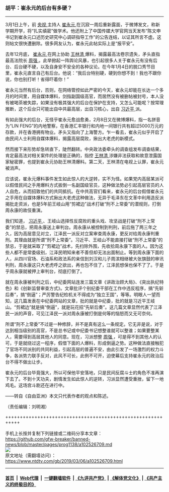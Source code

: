 ### 胡平：崔永元的后台有多硬？
------------------------

<div class="post_content" itemprop="articleBody">
 <p>
  3月1日上午，前
  <a href="https://www.ntdtv.com/gb/央视.htm">
   央视
  </a>
  主持人
  <a href="https://www.ntdtv.com/gb/崔永元.htm">
   崔永元
  </a>
  在沉寂一周后重新露面，于微博发文，称新学期开学，将“扎实缜密”做学术。他还附上了中国传媒大学官网当天发布“陈文申书记到崔永元口述历史研究中心调研指导工作”的公告连结，以证其所言不虚。这则帖文很快遭删除。很多网友认为，崔永元此帖实际上是“报平安”。
 </p>
 <p>
  去年12月底，
  <a href="https://www.ntdtv.com/gb/崔永元.htm">
   崔永元
  </a>
  在网上协助
  <a href="https://www.ntdtv.com/gb/王林清.htm">
   王林清
  </a>
  爆料，揭露最高法卷宗遗失，矛头直指最高法院长
  <a href="https://www.ntdtv.com/gb/周强.htm">
   周强
  </a>
  。此举掀起一阵舆论风暴，也引起很多人关于崔永元有没有后台、后台硬不硬，以及自身安不安全的各种议论。在今年1月4日的脱口秀节目里，崔永元直言自己有后台。他说：“我后台特别硬，硬到你想不到！我也不跟你说，你也别打听！省得吓着你！”
 </p>
 <p>
  崔永元当然有后台，否则，在网络管控如此严密的今天，崔永元却能在长达一个多月的时间里，用自媒体爆料，剑指副国级高官，而居然没有被删帖被封号，本人没有被喝茶被失踪，如果没有极其强大的后台在保护在支持，又怎么可能呢？按常理推断，这个后台只可能出自中共最高层，出自习核心，出自
  <a href="https://www.ntdtv.com/gb/习近平.htm">
   习近平
  </a>
  派。
 </p>
 <p>
  有如此强大的后台，无怪乎崔永元愈战愈勇，2月8日又在微博爆料，指一名拼音为“LIN FENG”的内地警察，在香港汇丰银行和内地一间银行共有超过5000万元的存款，并在香港拥有物业。矛头又指向了上海警方。乍一看去，崔永元似乎开启了由民间人士利用自媒体爆料，揭露高层腐败，揪出大老虎的新模式。
 </p>
 <p>
  然而接下来形势却急转直下，陡然翻转。中央政法委牵头的调查组发布调查结果，肯定最高法对相关案件的处理是正确的，指控
  <a href="https://www.ntdtv.com/gb/王林清.htm">
   王林清
  </a>
  涉嫌非法获取和故意泄露国家秘密罪，也提到崔永元协助王林清爆料。第二天，王林清在电视上认罪，崔永元被消声。
 </p>
 <p>
  应该说，崔永元爆料事件发生如此惊人的大逆转，实不为怪。如果党内高层某派可以假借民间之手用爆料方式扳倒一名副国级官员，这种做法势必引起高层官员的人人自危，从而招致他们的共同抵抗。在中共高官们看来，崔永元的后台假借崔永元之手用在自媒体爆料方式揪出大老虎这种做法，无异于毛泽东在文革中利用造反派揭批走资派，也是5年前王岐山用“剪裙边”战术打破“刑不上常委”的潜规则，打倒周永康的故伎重演。
 </p>
 <p>
  我们知道，
  <a href="https://www.ntdtv.com/gb/习近平.htm">
   习近平
  </a>
  、王岐山选择性反腐败的重头戏、攻坚战是打破“刑不上常委”的禁忌，把周永康送上审判台。周永康从被控制到判刑，前后拖了两三年之久，因为高层意见对立，江泽民一派反对立案审查周永康，更反对给周永康判重刑。其理由就是所谓“刑不上常委”。习近平、王岐山不能直接打破“刑不上常委”的禁忌，于是就采取了“剪裙边”战术，先扫除外围，先收拾周永康下面的人。因为这些人都不是常委级别，江泽民明知来者不善但却无法出面制止。等到周永康下面的人，从四川官场、石油系和政法系的亲信到刘汉和儿子周滨相继被大张旗鼓的审讯判刑，周永康这只大老虎呼之欲出，再也包不住了，江泽民想保也保不了了。于是乎周永康就被押上审判台，彻底打倒了。
 </p>
 <p>
  就在周永康被判刑之后，中纪委网站连发三篇文章《讲政治顾大局》、《突出执纪特色》和《创新监督审查方式》。文章批评个别纪委干部在工作中违反程序，搞“先斩后奏”，搞“倒逼”；严厉警告纪检机关不得成为“独立王国”，等等。明眼人一望而知，这几篇发表在中纪委网站的文章，批的就是中纪委，批的就是习近平王岐山。“剪裙边”就是搞“倒逼”，就是玩花招“先斩后奏”。这几篇文章显然代表了江泽民一派的声音，可见江泽民一派对周永康被打倒是何等的恼怒而又无可奈何。
 </p>
 <p>
  所谓“刑不上常委”不过是一种修辞，并不是真有这么一条规定。它无非是说，对于达到相当级别的高官，不是总书记或中纪委书记想整谁就可以整谁；如果要整某人，需要得到高层其他人的同意。现在，习派想整
  <a href="https://www.ntdtv.com/gb/周强.htm">
   周强
  </a>
  ，可是得不到其他人的认可，于是就绕过这一程序，假借下面的人爆料，形成倒逼之势。这种做法直接触犯了官场不同派别的共同利益，引起高层的普遍不安，由此引发了一场激烈的权力斗争，各派势力联手反对，此风不可长，此例不可开，迫使幕后支持崔永元的政治后台不得不做出让步。
 </p>
 <p>
  崔永元的后台毕竟强大，所以可保他平安落地，只是民间反腐斗士的角色不准再演下去了。不到十天功夫，剧情发生如此惊人的逆转，习派显然遭受重挫，留下一地鸡毛。这场宫斗剧还在进行中。
 </p>
 <p>
  ——转自《自由亚洲》本文只代表作者的观点和陈述。
 </p>
 <p>
  （责任编辑：刘明湘）
 </p>
 <div class="single_ad">
 </div>
</div>

+++++++++++++++++++++++++++++++++++++++++++++++++++++++++++<br/><br/>
手机上长按并复制下列链接或二维码分享本文章：<br/>
https://github.com/gfw-breaker/banned-news/blob/master/pages/prog1138/a102526709.md <br/>
<a href='https://github.com/gfw-breaker/banned-news/blob/master/pages/prog1138/a102526709.md'><img src='https://github.com/gfw-breaker/banned-news/blob/master/pages/prog1138/a102526709.md.png'/></a> <br/>
原文地址（需翻墙访问）：https://www.ntdtv.com/gb/2019/03/06/a102526709.html


------------------------
#### [首页](https://github.com/gfw-breaker/banned-news/blob/master/README.md) &nbsp;|&nbsp; [Web代理](https://github.com/labour-camp/helloworld) &nbsp;|&nbsp; [一键翻墙软件](https://github.com/gfw-breaker/nogfw/blob/master/README.md) &nbsp;| [《九评共产党》](https://github.com/gfw-breaker/9ping.md/blob/master/README.md#九评之一评共产党是什么) | [《解体党文化》](https://github.com/gfw-breaker/jtdwh.md/blob/master/README.md) | [《共产主义的终极目的》](https://github.com/gfw-breaker/gczydzjmd.md/blob/master/README.md)

